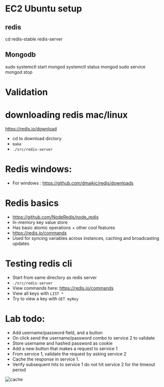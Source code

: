 # EC2 Ubuntu setup
## redis
cd redis-stable
redis-server
## Mongodb
sudo systemctl start mongod
systemctl status mongod
sudo service mongod stop


# Validation

# downloading redis mac/linux
https://redis.io/download
- cd to download dirctory
- `make`
- `./src/redis-server`
# Redis windows:
- For windows : https://github.com/dmajkic/redis/downloads

# Redis basics
- https://github.com/NodeRedis/node_redis
- In-memory key value store
- Has basic atomic operations + other cool features
- https://redis.io/commands
- Used for syncing variables across instances, caching and broadcasting updates

# Testing redis cli
- Start from same directory as redis server
- `./src/redis-server`
- View commands here: https://redis.io/commands
- View all keys with `LIST *`
- Try to view a key with `GET myKey`


# Lab todo:
- Add username/password field, and a button
- On click send the username/password combo to service 2 to validate 
- Store username and hashed password as cookie
- Add a new button that makes a request to service 1
- From service 1, validate the request by asking service 2
- Cache the response in service 1.
- Verify subsequent hits to service 1 do not hit service 2 for the timeout period

![cache](cache.png "cache")
